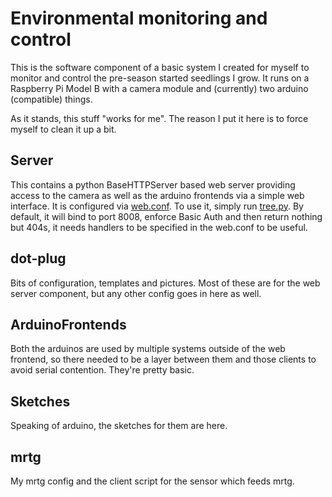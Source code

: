 # Environmental monitoring and control

This is the software component of a basic system I created for myself
to monitor and control the pre-season started seedlings I grow. It
runs on a Raspberry Pi Model B with a camera module and (currently)
two arduino (compatible) things.

As it stands, this stuff "works for me". The reason I put it here is
to force myself to clean it up a bit.

## Server
This contains a python BaseHTTPServer based web server providing
access to the camera as well as the arduino frontends via a simple web
interface. It is configured via [web.conf](dot-plug/web.conf). To use
it, simply run [tree.py](server/tree.py). By default, it will bind to
port 8008, enforce Basic Auth and then return nothing but 404s, it
needs handlers to be specified in the web.conf to be useful.

## dot-plug
Bits of configuration, templates and pictures. Most of these are for
the web server component, but any other config goes in here as well.

## ArduinoFrontends
Both the arduinos are used by multiple systems outside of the web
frontend, so there needed to be a layer between them and those
clients to avoid serial contention. They're pretty basic.

## Sketches
Speaking of arduino, the sketches for them are here.

## mrtg
My mrtg config and the client script for the sensor which feeds mrtg.
